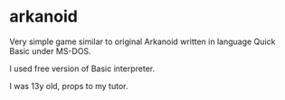 # arkanoid

Very simple game similar to original Arkanoid written in language Quick Basic under MS-DOS. 

I used free version of Basic interpreter.

I was 13y old, props to my tutor.
